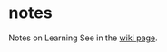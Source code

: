# notes
Notes on Learning
See in the [wiki page][].

[wiki page]: https://github.com/rxjs-space/notes/wiki

